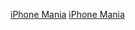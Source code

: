 <a href="https://il9feycut.github.io/PWA/Apple/">iPhone Mania</a>
<a href="https://il9feycut.github.io/PWA/jreast/">iPhone Mania</a>
